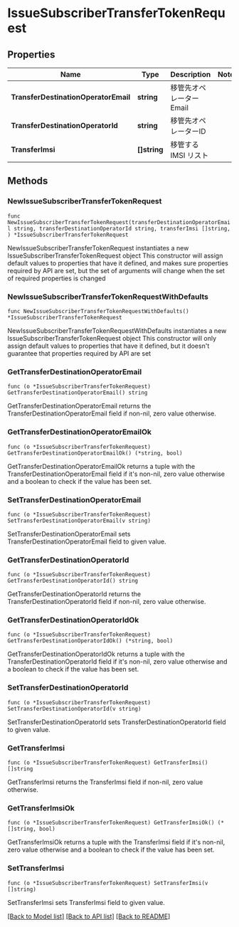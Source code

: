 # IssueSubscriberTransferTokenRequest

## Properties

Name | Type | Description | Notes
------------ | ------------- | ------------- | -------------
**TransferDestinationOperatorEmail** | **string** | 移管先オペレーターEmail | 
**TransferDestinationOperatorId** | **string** | 移管先オペレーターID | 
**TransferImsi** | **[]string** | 移管する IMSI リスト | 

## Methods

### NewIssueSubscriberTransferTokenRequest

`func NewIssueSubscriberTransferTokenRequest(transferDestinationOperatorEmail string, transferDestinationOperatorId string, transferImsi []string, ) *IssueSubscriberTransferTokenRequest`

NewIssueSubscriberTransferTokenRequest instantiates a new IssueSubscriberTransferTokenRequest object
This constructor will assign default values to properties that have it defined,
and makes sure properties required by API are set, but the set of arguments
will change when the set of required properties is changed

### NewIssueSubscriberTransferTokenRequestWithDefaults

`func NewIssueSubscriberTransferTokenRequestWithDefaults() *IssueSubscriberTransferTokenRequest`

NewIssueSubscriberTransferTokenRequestWithDefaults instantiates a new IssueSubscriberTransferTokenRequest object
This constructor will only assign default values to properties that have it defined,
but it doesn't guarantee that properties required by API are set

### GetTransferDestinationOperatorEmail

`func (o *IssueSubscriberTransferTokenRequest) GetTransferDestinationOperatorEmail() string`

GetTransferDestinationOperatorEmail returns the TransferDestinationOperatorEmail field if non-nil, zero value otherwise.

### GetTransferDestinationOperatorEmailOk

`func (o *IssueSubscriberTransferTokenRequest) GetTransferDestinationOperatorEmailOk() (*string, bool)`

GetTransferDestinationOperatorEmailOk returns a tuple with the TransferDestinationOperatorEmail field if it's non-nil, zero value otherwise
and a boolean to check if the value has been set.

### SetTransferDestinationOperatorEmail

`func (o *IssueSubscriberTransferTokenRequest) SetTransferDestinationOperatorEmail(v string)`

SetTransferDestinationOperatorEmail sets TransferDestinationOperatorEmail field to given value.


### GetTransferDestinationOperatorId

`func (o *IssueSubscriberTransferTokenRequest) GetTransferDestinationOperatorId() string`

GetTransferDestinationOperatorId returns the TransferDestinationOperatorId field if non-nil, zero value otherwise.

### GetTransferDestinationOperatorIdOk

`func (o *IssueSubscriberTransferTokenRequest) GetTransferDestinationOperatorIdOk() (*string, bool)`

GetTransferDestinationOperatorIdOk returns a tuple with the TransferDestinationOperatorId field if it's non-nil, zero value otherwise
and a boolean to check if the value has been set.

### SetTransferDestinationOperatorId

`func (o *IssueSubscriberTransferTokenRequest) SetTransferDestinationOperatorId(v string)`

SetTransferDestinationOperatorId sets TransferDestinationOperatorId field to given value.


### GetTransferImsi

`func (o *IssueSubscriberTransferTokenRequest) GetTransferImsi() []string`

GetTransferImsi returns the TransferImsi field if non-nil, zero value otherwise.

### GetTransferImsiOk

`func (o *IssueSubscriberTransferTokenRequest) GetTransferImsiOk() (*[]string, bool)`

GetTransferImsiOk returns a tuple with the TransferImsi field if it's non-nil, zero value otherwise
and a boolean to check if the value has been set.

### SetTransferImsi

`func (o *IssueSubscriberTransferTokenRequest) SetTransferImsi(v []string)`

SetTransferImsi sets TransferImsi field to given value.



[[Back to Model list]](../README.md#documentation-for-models) [[Back to API list]](../README.md#documentation-for-api-endpoints) [[Back to README]](../README.md)


